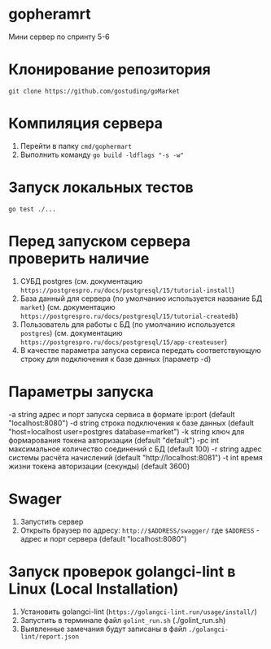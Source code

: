 # gopheramrt

Мини сервер по спринту 5-6

# Клонирование репозитория
```
git clone https://github.com/gostuding/goMarket
```
# Компиляция сервера

1. Перейти в папку `cmd/gophermart`
2. Выполнить команду `go build -ldflags "-s -w"`

# Запуск локальных тестов

`go test ./...`

# Перед запуском сервера проверить наличие

1. СУБД postgres (см. документацию `https://postgrespro.ru/docs/postgresql/15/tutorial-install`)
2. База данный для сервера (по умолчанию используется название БД `market`) (см. документацию `https://postgrespro.ru/docs/postgresql/15/tutorial-createdb`)
3. Пользователь для работы с БД (по умолчанию используется `postgres`) (см. документацию `https://postgrespro.ru/docs/postgresql/15/app-createuser`)
4. В качестве параметра запуска сервиса передать соответствующую строку для подключения к базе данных (параметр -d)

# Параметры запуска

  -a string адрес и порт запуска сервиса в формате ip:port (default "localhost:8080")
  -d string строка подключения к базе данных (default "host=localhost user=postgres database=market")
  -k string ключ для формарования токена авторизации (default "default")
  -pc int максимальное количество соединений с БД (default 100)
  -r string адрес системы расчёта начислений (default "http://localhost:8081")
  -t int время жизни токена авторизации (секунды) (default 3600)


# Swager

1. Запустить сервер 
2. Открыть браузер по адресу: `http://$ADDRESS/swagger/` где `$ADDRESS` - адрес и порт сервера (default "localhost:8080")

# Запуск проверок golangci-lint в Linux (Local Installation)

1. Установить golangci-lint (`https://golangci-lint.run/usage/install/`)
2. Запустить в терминале файл `golint_run.sh` (./golint_run.sh)
3. Выявленные замечания будут записаны в файл `./golangci-lint/report.json`

